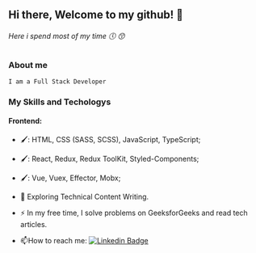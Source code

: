 ## Hi there, Welcome to my github! 🤤
###### Here i spend most of my time 🕔 😙
### About me
    I am a Full Stack Developer
### My Skills and Techologys
#### Frontend:
- 🖌️: HTML, CSS (SASS, SCSS), JavaScript, TypeScript;  
- 🖌️: React, Redux, Redux ToolKit, Styled-Components;
- 🖌️: Vue, Vuex, Effector, Mobx;  

- :seedling: Exploring Technical Content Writing.

- :zap: In my free time, I solve problems on GeeksforGeeks and read tech articles.

- :mailbox:How to reach me: [![Linkedin Badge](https://img.shields.io/badge/-telegram-blue)](@itsdimaamidsti)
